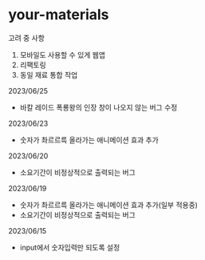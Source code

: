 # your-materials

고려 중 사항
1. 모바일도 사용할 수 있게 웹앱
2. 리팩토링
3. 동일 재료 통합 작업

2023/06/25
* 바칼 레이드 폭룡왕의 인장 창이 나오지 않는 버그 수정

2023/06/23
* 숫자가 촤르르륵 올라가는 애니메이션 효과 추가

2023/06/20
* 소요기간이 비정상적으로 출력되는 버그

2023/06/19
* 숫자가 촤르르륵 올라가는 애니메이션 효과 추가(일부 적용중)
* 소요기간이 비정상적으로 출력되는 버그

2023/06/15
* input에서 숫자입력만 되도록 설정